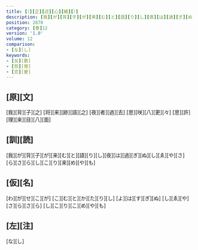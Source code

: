```yaml
---
title: [（][正][述][心][緒][）]
description: [我][が][背][子][が][来][む][と][語][り][し][夜][は][過][ぎ][ぬ][し][ゑ][や][さ][ら][さ][ら][し][こ][り][来][め][や][も]
position: 2870
category: [巻]12
version: '1.0'
volume: 12
comparison:
- [な][し]
keywords:
- [女][歌]
- [怨][恨]
- [恋][愛]
---
```


## [原][文]

[我][背][子][之] [将][来][跡][語][之] [夜][者][過][去] [思][咲][八][更][々] [思][許][理][来][目][八][面]

## [訓][読]

[我][が][背][子][が][来][む][と][語][り][し][夜][は][過][ぎ][ぬ][し][ゑ][や][さ][ら][さ][ら][し][こ][り][来][め][や][も]

## [仮][名]

[わ][が][せ][こ][が] [こ][む][と][か][た][り][し] [よ][は][す][ぎ][ぬ] [し][ゑ][や][さ][ら][さ][ら] [し][こ][り][こ][め][や][も]

## [左][注]

[な][し]
